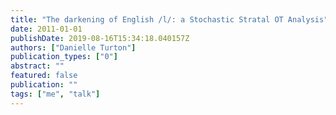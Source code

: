```yaml
---
title: "The darkening of English /l/: a Stochastic Stratal OT Analysis"
date: 2011-01-01
publishDate: 2019-08-16T15:34:18.040157Z
authors: ["Danielle Turton"]
publication_types: ["0"]
abstract: ""
featured: false
publication: ""
tags: ["me", "talk"]
---
```


